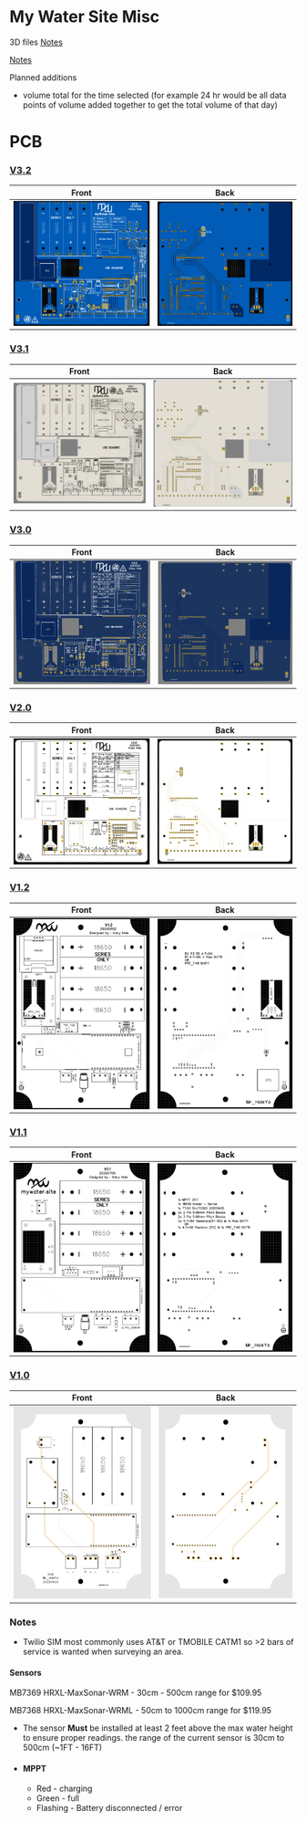 # My Water Site Misc

3D files [Notes](3D_models/README.md)

[Notes](#Notes)

Planned additions
- volume total for the time selected (for example 24 hr would be all data points of volume added together to get the total volume of that day)

# PCB

### [V3.2](https://github.com/Mr-HaleYa/MyWater_Misc/tree/master/PCB#v32)

Front             |  Back
:-------------------------:|:-------------------------:
![](PCB/V3.2/front.png)  |  ![](PCB/V3.2/back.png)

### [V3.1](https://github.com/Mr-HaleYa/MyWater_Misc/tree/master/PCB#v31)

Front             |  Back
:-------------------------:|:-------------------------:
![](PCB/V3.1/front.png)  |  ![](PCB/V3.1/back.png)

### [V3.0](https://github.com/Mr-HaleYa/MyWater_Misc/tree/master/PCB#v30)

Front             |  Back
:-------------------------:|:-------------------------:
![](PCB/V3.0/front.png)  |  ![](PCB/V3.0/back.png)

### [V2.0](https://github.com/Mr-HaleYa/MyWater_Misc/tree/master/PCB#v20)

Front             |  Back
:-------------------------:|:-------------------------:
![](PCB/V2.0/front.png)  |  ![](PCB/V2.0/back.png)

### [V1.2](https://github.com/Mr-HaleYa/MyWater_Misc/tree/master/PCB#v12)

Front             |  Back
:-------------------------:|:-------------------------:
![](PCB/V1.2/front.png)  |  ![](PCB/V1.2/back.png)

### [V1.1](https://github.com/Mr-HaleYa/MyWater_Misc/tree/master/PCB#v11)

Front             |  Back
:-------------------------:|:-------------------------:
![](PCB/V1.1/front.png)  |  ![](PCB/V1.1/back.png)

### [V1.0](https://github.com/Mr-HaleYa/MyWater_Misc/tree/master/PCB#v10)

Front             |  Back
:-------------------------:|:-------------------------:
![](PCB/V1.0/front.png)  |  ![](PCB/V1.0/back.png)


### Notes

- Twilio SIM most commonly uses AT&T or TMOBILE CATM1 so >2 bars of service is wanted when surveying an area.

#### Sensors

MB7369 HRXL-MaxSonar-WRM - 30cm - 500cm range for $109.95

MB7368 HRXL-MaxSonar-WRML - 50cm to 1000cm range for $119.95


- The sensor __Must__ be installed at least 2 feet above the max water height to ensure proper readings. the range of the current sensor is 30cm to 500cm (~1FT - 16FT)

- #### MPPT
  - Red - charging
  - Green - full
  - Flashing - Battery disconnected / error

